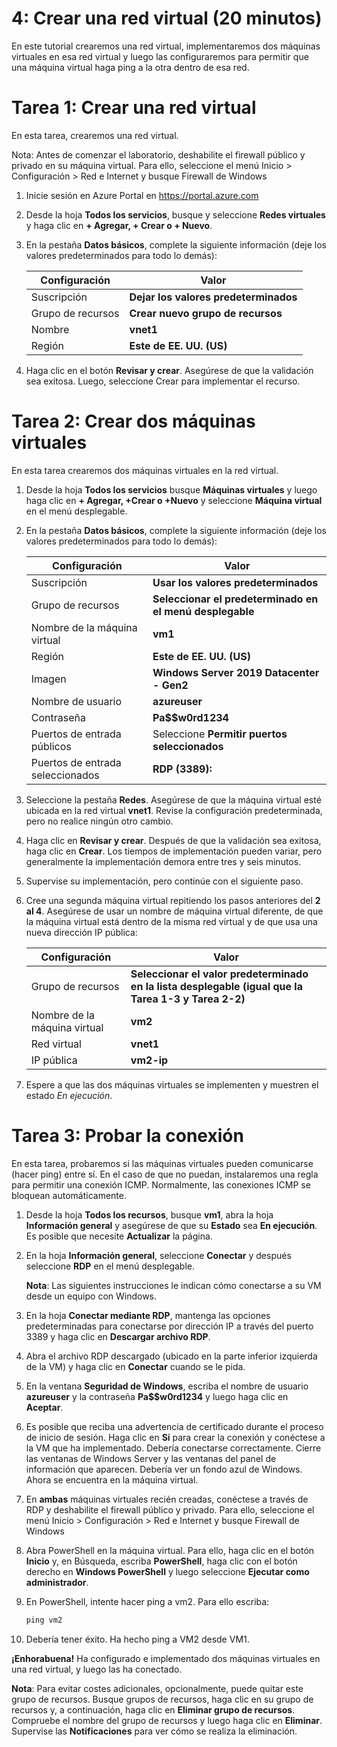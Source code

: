 ﻿---
wts:
    title: '4: Crear una red virtual (20 minutos)'
    module: 'Módulo 2: Servicios principales de Azure (Cargas de trabajo)'
---
# 4: Crear una red virtual (20 minutos)

En este tutorial crearemos una red virtual, implementaremos dos máquinas virtuales en esa red virtual y luego las configuraremos para permitir que una máquina virtual haga ping a la otra dentro de esa red.

# Tarea 1: Crear una red virtual 

En esta tarea, crearemos una red virtual. 

Nota: Antes de comenzar el laboratorio, deshabilite el firewall público y privado en su máquina virtual. Para ello, seleccione el menú Inicio > Configuración > Red e Internet y busque Firewall de Windows

1. Inicie sesión en Azure Portal en <a href="https://portal.azure.com" target="_blank"><span style="color: #0066cc;" color="#0066cc">https://portal.azure.com</span></a>

2. Desde la hoja **Todos los servicios**, busque y seleccione **Redes virtuales** y haga clic en **+ Agregar, + Crear o + Nuevo**. 

3. En la pestaña **Datos básicos**, complete la siguiente información (deje los valores predeterminados para todo lo demás):

    | Configuración | Valor | 
    | --- | --- |
    | Suscripción | **Dejar los valores predeterminados** |
    | Grupo de recursos | **Crear nuevo grupo de recursos** |
    | Nombre | **vnet1** |
    | Región | **Este de EE. UU. (US)** |
    
   
4. Haga clic en el botón **Revisar y crear**. Asegúrese de que la validación sea exitosa. Luego, seleccione Crear para implementar el recurso.


# Tarea 2: Crear dos máquinas virtuales

En esta tarea crearemos dos máquinas virtuales en la red virtual. 

1. Desde la hoja **Todos los servicios** busque **Máquinas virtuales** y luego haga clic en **+ Agregar, +Crear o +Nuevo** y seleccione **Máquina virtual** en el menú desplegable. 

2. En la pestaña **Datos básicos**, complete la siguiente información (deje los valores predeterminados para todo lo demás):

   | Configuración | Valor | 
   | --- | --- |
   | Suscripción | **Usar los valores predeterminados** |
   | Grupo de recursos |  **Seleccionar el predeterminado en el menú desplegable** |
   | Nombre de la máquina virtual | **vm1**|
   | Región | **Este de EE. UU. (US)** |
   | Imagen | **Windows Server 2019 Datacenter - Gen2** |
   | Nombre de usuario| **azureuser** |
   | Contraseña| **Pa$$w0rd1234** |
   | Puertos de entrada públicos| Seleccione **Permitir puertos seleccionados**  |
   | Puertos de entrada seleccionados| **RDP (3389):** |
   

3. Seleccione la pestaña **Redes**. Asegúrese de que la máquina virtual esté ubicada en la red virtual **vnet1**. Revise la configuración predeterminada, pero no realice ningún otro cambio. 

4. Haga clic en **Revisar y crear**. Después de que la validación sea exitosa, haga clic en **Crear**. Los tiempos de implementación pueden variar, pero generalmente la implementación demora entre tres y seis minutos.

5. Supervise su implementación, pero continúe con el siguiente paso. 

6. Cree una segunda máquina virtual repitiendo los pasos anteriores del **2 al 4**. Asegúrese de usar un nombre de máquina virtual diferente, de que la máquina virtual está dentro de la misma red virtual y de que usa una nueva dirección IP pública:

    | Configuración | Valor |
    | --- | --- |
    | Grupo de recursos | **Seleccionar el valor predeterminado en la lista desplegable (igual que la Tarea 1-3 y Tarea 2-2)** |
    | Nombre de la máquina virtual |  **vm2** |
    | Red virtual | **vnet1** |
    | IP pública | **vm2-ip** |

7. Espere a que las dos máquinas virtuales se implementen y muestren el estado *En ejecución*.

# Tarea 3: Probar la conexión 

En esta tarea, probaremos si las máquinas virtuales pueden comunicarse (hacer ping) entre sí. En el caso de que no puedan, instalaremos una regla para permitir una conexión ICMP. Normalmente, las conexiones ICMP se bloquean automáticamente.

1. Desde la hoja **Todos los recursos**, busque **vm1**, abra la hoja **Información general** y asegúrese de que su **Estado** sea **En ejecución**. Es posible que necesite **Actualizar** la página.

2. En la hoja **Información general**, seleccione **Conectar** y después seleccione **RDP** en el menú desplegable.

    **Nota**: Las siguientes instrucciones le indican cómo conectarse a su VM desde un equipo con Windows. 

3. En la hoja **Conectar mediante RDP**, mantenga las opciones predeterminadas para conectarse por dirección IP a través del puerto 3389 y haga clic en **Descargar archivo RDP**.

4. Abra el archivo RDP descargado (ubicado en la parte inferior izquierda de la VM) y haga clic en **Conectar** cuando se le pida. 

5. En la ventana **Seguridad de Windows**, escriba el nombre de usuario **azureuser** y la contraseña **Pa$$w0rd1234** y luego haga clic en **Aceptar**.

6. Es posible que reciba una advertencia de certificado durante el proceso de inicio de sesión. Haga clic en **Sí** para crear la conexión y conéctese a la VM que ha implementado. Debería conectarse correctamente. Cierre las ventanas de Windows Server y las ventanas del panel de información que aparecen. Debería ver un fondo azul de Windows. Ahora se encuentra en la máquina virtual.

7. En **ambas** máquinas virtuales recién creadas, conéctese a través de RDP y deshabilite el firewall público y privado. Para ello, seleccione el menú Inicio > Configuración > Red e Internet y busque Firewall de Windows

8. Abra PowerShell en la máquina virtual. Para ello, haga clic en el botón **Inicio** y, en Búsqueda, escriba **PowerShell**, haga clic con el botón derecho en **Windows PowerShell** y luego seleccione **Ejecutar como administrador**.

9. En PowerShell, intente hacer ping a vm2. Para ello escriba:

   ```PowerShell
   ping vm2
   ```

 10. Debería tener éxito. Ha hecho ping a VM2 desde VM1.


**¡Enhorabuena!** Ha configurado e implementado dos máquinas virtuales en una red virtual, y luego las ha conectado.

**Nota**: Para evitar costes adicionales, opcionalmente, puede quitar este grupo de recursos. Busque grupos de recursos, haga clic en su grupo de recursos y, a continuación, haga clic en **Eliminar grupo de recursos**. Compruebe el nombre del grupo de recursos y luego haga clic en **Eliminar**. Supervise las **Notificaciones** para ver cómo se realiza la eliminación.
